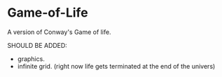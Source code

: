 # Game-of-Life
A version of Conway's Game of life. 

SHOULD BE ADDED:
- graphics.
- infinite grid. (right now life gets terminated at the end of the univers)


